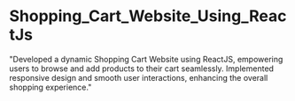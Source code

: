 # Shopping_Cart_Website_Using_ReactJs
"Developed a dynamic Shopping Cart Website using ReactJS, empowering users to browse and add products to their cart seamlessly. Implemented responsive design and smooth user interactions, enhancing the overall shopping experience."
